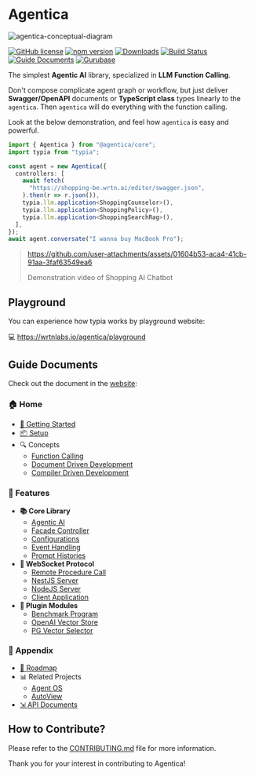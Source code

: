 # Agentica
![agentica-conceptual-diagram](https://github.com/user-attachments/assets/d7ebbd1f-04d3-4b0d-9e2a-234e29dd6c57)

[![GitHub license](https://img.shields.io/badge/license-MIT-blue.svg)](https://github.com/wrtnlabs/agentica/blob/master/LICENSE)
[![npm version](https://img.shields.io/npm/v/@agentica/core.svg)](https://www.npmjs.com/package/@agentica/core)
[![Downloads](https://img.shields.io/npm/dm/@agentica/core.svg)](https://www.npmjs.com/package/@agentica/core)
[![Build Status](https://github.com/wrtnlabs/agentica/workflows/build/badge.svg)](https://github.com/wrtnlabs/agentica/actions?query=workflow%3Abuild)
[![Guide Documents](https://img.shields.io/badge/Guide-Documents-forestgreen)](https://wrtnlabs.io/agentica/docs/)
[![Gurubase](https://img.shields.io/badge/Gurubase-Document%20Chatbot-006BFF)](https://gurubase.io/g/agentica)

The simplest **Agentic AI** library, specialized in **LLM Function Calling**.

Don't compose complicate agent graph or workflow, but just deliver **Swagger/OpenAPI** documents or **TypeScript class** types linearly to the `agentica`. Then `agentica` will do everything with the function calling.

Look at the below demonstration, and feel how `agentica` is easy and powerful.

```typescript
import { Agentica } from "@agentica/core";
import typia from "typia";

const agent = new Agentica({
  controllers: [
    await fetch(
      "https://shopping-be.wrtn.ai/editor/swagger.json",
    ).then(r => r.json()),
    typia.llm.application<ShoppingCounselor>(),
    typia.llm.application<ShoppingPolicy>(),
    typia.llm.application<ShoppingSearchRag>(),
  ],
});
await agent.conversate("I wanna buy MacBook Pro");
```

> https://github.com/user-attachments/assets/01604b53-aca4-41cb-91aa-3faf63549ea6
>
> Demonstration video of Shopping AI Chatbot

<!-- To do: re-capture demonstration video with Wrtnlabs title -->




## Playground
You can experience how typia works by playground website:

💻 https://wrtnlabs.io/agentica/playground



## Guide Documents
Check out the document in the [website](https://wrtnlabs.io/agentica):

### 🏠 Home
- [🚀 Getting Started](https://wrtnlabs.io/agentica/docs)
- [📦 Setup](https://wrtnlabs.io/agentica/docs/setup)
- 🔍 Concepts
  - [Function Calling](https://wrtnlabs.io/agentica/docs/concepts/function-calling)
  - [Document Driven Development](https://wrtnlabs.io/agentica/docs/concepts/document-driven-development)
  - [Compiler Driven Development](https://wrtnlabs.io/agentica/docs/concepts/compiler-driven-development)

### 📖 Features
- **📚 Core Library**
  - [Agentic AI](https://wrtnlabs.io/agentica/docs/core)
  - [Facade Controller](https://wrtnlabs.io/agentica/docs/core/facade)
  - [Configurations](https://wrtnlabs.io/agentica/docs/core/config)
  - [Event Handling](https://wrtnlabs.io/agentica/docs/core/event)
  - [Prompt Histories](https://wrtnlabs.io/agentica/docs/core/history)
- **📡 WebSocket Protocol**
  - [Remote Procedure Call](https://wrtnlabs.io/agentica/docs/websocket)
  - [NestJS Server](https://wrtnlabs.io/agentica/docs/websocket/nestjs)
  - [NodeJS Server](https://wrtnlabs.io/agentica/docs/websocket/nodejs)
  - [Client Application](https://wrtnlabs.io/agentica/docs/websocket/client)
- **🌉 Plugin Modules**
  - [Benchmark Program](https://wrtnlabs.io/agentica/docs/plugins/benchmark)
  - [OpenAI Vector Store](https://wrtnlabs.io/agentica/docs/plugins/openai-vector-store)
  - [PG Vector Selector](https://wrtnlabs.io/agentica/docs/plugins/pg-vector-selector)

### 🔗 Appendix
- [📅 Roadmap](https://wrtnlabs.io/agentica/docs/roadmap)
- 📊 Related Projects
  - [Agent OS](https://wrtnlabs.io/agentica/docs/related/os)
  - [AutoView](https://wrtnlabs.io/agentica/docs/related/autoview)
- [⇲ API Documents](https://wrtnlabs.io/agentica/api)


## How to Contribute?

Please refer to the [CONTRIBUTING.md](./CONTRIBUTING.md) file for more information.

Thank you for your interest in contributing to Agentica!

<!-- 
## Roadmap
### Guide Documents
In here README document, `@agentica/core` is introducing its key concepts, principles, and demonstrating some examples. 

However, this contents are not fully enough for new comers of AI Chatbot development. We need much more guide documents and example projects are required for education. We have to guide backend developers to write proper definitions optimized for LLM function calling. We should introduce the best way of multi-agent orchestration implementation.

We'll write such fully detailed guide documents until 2025-03-31, and we will continuously release documents that are in the middle of being completed.

### Playground
https://nestia.io/chat/playground

I had developed Swagger AI chatbot playground website for a long time ago.

However, the another part obtaining function schemas from TypeScript class type, it is not prepared yet. I'll make the TypeScript class type based playground website by embedding TypeScript compiler (`tsc`).

The new playground website would be published until 2025-03-15.

### Optimization
As I've concenstrated on POC (Proof of Concept) development on the early stage level, internal agents composing `@agentica/core` are not cost optimized yet. Especially, `selector` agent is consuming LLM tokens too much repeatedly. We'll optimize the `selector` agent by RAG (Retrieval Augmented Generation) skills.

Also, we will support dozens of useful add-on agents which can connect with `@agentica/core` by TypeScript class function calling. One of them is `@wrtnlabs/hive` which optimizes `selector` agent so that reducing LLM costs dramatically. The others would be OpenAI Vector Store handler and Postgres based RAG engine.

With these `@agentica/core` providing add-on agents, you can learn how to implement the Multi-agent orchestration through TypeScript class function calling, and understand how `@agentica/core` makes the Multi agent system interaction super easily. -->